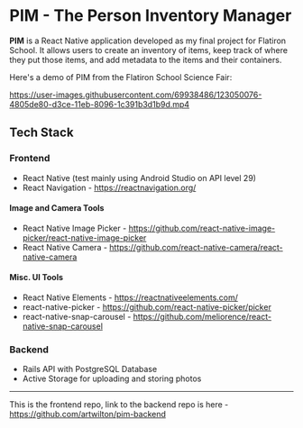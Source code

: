 # PIM - The Person Inventory Manager

**PIM** is a React Native application developed as my final project for Flatiron School. It allows users to create an inventory of items, keep track of where they put those items, and add metadata to the items and their containers.

Here's a demo of PIM from the Flatiron School Science Fair:

https://user-images.githubusercontent.com/69938486/123050076-4805de80-d3ce-11eb-8096-1c391b3d1b9d.mp4

## Tech Stack

### Frontend
- React Native (test mainly using Android Studio on API level 29)
- React Navigation - https://reactnavigation.org/

#### Image and Camera Tools
- React Native Image Picker - https://github.com/react-native-image-picker/react-native-image-picker
- React Native Camera - https://github.com/react-native-camera/react-native-camera

#### Misc. UI Tools
- React Native Elements - https://reactnativeelements.com/
- react-native-picker - https://github.com/react-native-picker/picker
- react-native-snap-carousel - https://github.com/meliorence/react-native-snap-carousel

### Backend
- Rails API with PostgreSQL Database
- Active Storage for uploading and storing photos

---
This is the frontend repo, link to the backend repo is here - https://github.com/artwilton/pim-backend
